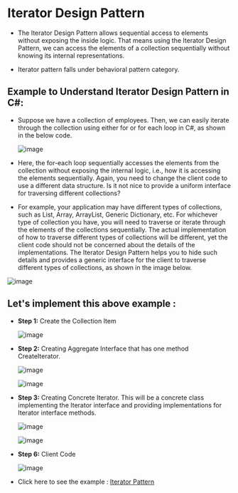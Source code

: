
# Iterator Design Pattern

- The Iterator Design Pattern allows sequential access to elements without exposing the inside logic. That means using the Iterator Design Pattern, we can access the elements of a collection sequentially without knowing its internal representations.
  
- Iterator pattern falls under behavioral pattern category.


## Example to Understand Iterator Design Pattern in C#:

  - Suppose we have a collection of employees. Then, we can easily iterate through the collection using either for or for each loop in C#, as shown in the below code.

    ![image](https://github.com/jil1710/readmedemo/assets/125335932/614b03bd-6099-447f-8dcb-bc76c2e4137d)

  - Here, the for-each loop sequentially accesses the elements from the collection without exposing the internal logic, i.e., how it is accessing the elements sequentially. Again, you need to change the client code to use a different data structure. Is it not nice to provide a uniform interface for traversing different collections?

  - For example, your application may have different types of collections, such as List, Array, ArrayList, Generic Dictionary, etc. For whichever type of collection you have, you will need to traverse or iterate through the elements of the collections sequentially. The actual implementation of how to traverse different types of collections will be different, yet the client code should not be concerned about the details of the implementations. The Iterator Design Pattern helps you to hide such details and provides a generic interface for the client to traverse different types of collections, as shown in the image below.

   ![image](https://github.com/jil1710/readmedemo/assets/125335932/6a7cf407-afbe-4b87-9aa5-432456b67f36)

## Let's implement this above example :

  - **Step 1:** Create the Collection Item

      ![image](https://github.com/jil1710/readmedemo/assets/125335932/676df856-311a-4490-9328-adf80bf69ef6)

  - **Step 2:** Creating Aggregate Interface that has one method CreateIterator.

      ![image](https://github.com/jil1710/readmedemo/assets/125335932/cda5e8d9-f81a-42ac-a182-11b005eb4d50)

      ![image](https://github.com/jil1710/readmedemo/assets/125335932/f7bba401-1f41-4e36-b0b2-3247abfa4263)

  - **Step 3:** Creating Concrete Iterator. This will be a concrete class implementing the Iterator interface and providing implementations for Iterator interface methods.

      ![image](https://github.com/jil1710/readmedemo/assets/125335932/cc440d78-8322-4f1e-88e7-24f11b317cb8)

      ![image](https://github.com/jil1710/readmedemo/assets/125335932/182d2ea0-0dff-4518-baa6-06c31e849a52)

   - **Step 6:** Client Code

      ![image](https://github.com/jil1710/readmedemo/assets/125335932/9f02c153-a65b-41e9-89cc-a7ab73339581)


 - Click here to see the example : [Iterator Pattern](https://github.com/jil1710/DesignPattern/tree/master/IteratorDesignPattern)
